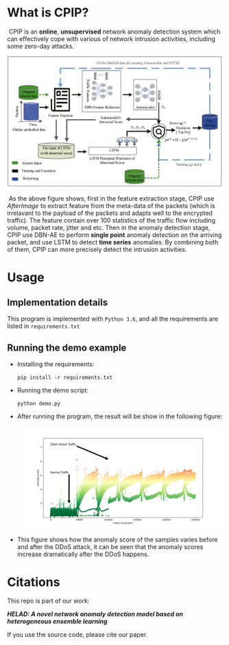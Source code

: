 # What is CPIP?

​	CPIP is an **online**, **unsupervised** network anomaly detection system which can effectively cope with various of network intrusion activities, including some zero-day attacks.

![image](./fig/overview.jpg)

​	As the above figure shows, first in the feature extraction stage, CPIP use *AfterImage* to extract feature from the meta-data of the packets (which is irrelavant to the payload of the packets and adapts well to the encrypted traffic). The feature contain over 100 statistics of the traffic flow including volume, packet rate, jitter and etc. Then in the anomaly detection stage, CPIP use DBN-AE to perform **single point** anomaly detection on the arriving packet, and use LSTM to detect **time series** anomalies. By combining both of them, CPIP can more precisely detect the intrusion activities.



# Usage

## Implementation details

This program is implemented with `Python 3.6`, and all the requirements are listed in `requirements.txt`



## Running the demo example

- Installing the requirements:

  ```
  pip install -r requirements.txt
  ```

- Running the demo script:

  ```
  python demo.py
  ```

- After running the program, the result will be show in the following figure:

  ![image](./fig/result.png)

- This figure shows how the anomaly score of the samples varies before and after the DDoS attack, it can be seen that the anomaly scores increase dramatically after the DDoS happens.



# Citations

This repo is part of our work:

***HELAD: A novel network anomaly detection model based on heterogeneous ensemble learning***

If you use the source code, please cite our paper.
